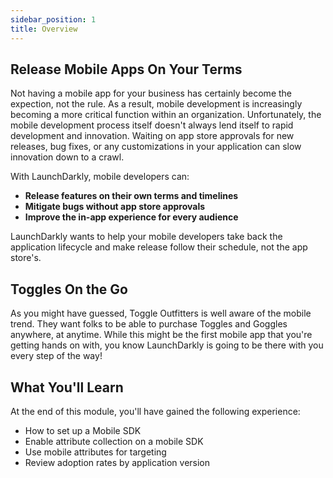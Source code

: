 ```yaml
---
sidebar_position: 1
title: Overview
---
```


## Release Mobile Apps On Your Terms

Not having a mobile app for your business has certainly become the expection, not the rule. As a result, mobile development is increasingly becoming a more critical function within an organization. Unfortunately, the mobile development process itself doesn't always lend itself to rapid development and innovation. Waiting on app store approvals for new releases, bug fixes, or any customizations in your application can slow innovation down to a crawl. 

With LaunchDarkly, mobile developers can: 
* **Release features on their own terms and timelines** 
* **Mitigate bugs without app store approvals** 
* **Improve the in-app experience for every audience**

LaunchDarkly wants to help your mobile developers take back the application lifecycle and make release follow their schedule, not the app store's.

## Toggles On the Go
As you might have guessed, Toggle Outfitters is well aware of the mobile trend. They want folks to be able to purchase Toggles and Goggles anywhere, at anytime. While this might be the first mobile app that you're getting hands on with, you know LaunchDarkly is going to be there with you every step of the way! 

## What You'll Learn
At the end of this module, you'll have gained the following experience:
* How to set up a Mobile SDK
* Enable attribute collection on a mobile SDK
* Use mobile attributes for targeting
* Review adoption rates by application version
